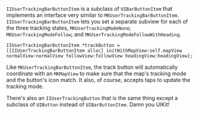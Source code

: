 `IIUserTrackingBarButtonItem` is a subclass of `UIBarButtonItem` that implements an interface very similar to `MKUserTrackingBarButtonItem`. `IIUserTrackingBarButtonItem` lets you set a separate subview for each of the three tracking states, `MKUserTrackingModeNone`; `MKUserTrackingModeFollow`; and `MKUserTrackingModeFollowWithHeading`.

    IIUserTrackingBarButtonItem *trackButton = [[IIUserTrackingBarButtonItem alloc] initWithMapView:self.mapView normalView:normalView followView:followView headingView:headingView];

Like `MKUserTrackingBarButtonItem`, the track button will automatically coordinate with an `MKMapView` to make sure that the map's tracking mode and the button's icon match. It also, of course, accepts taps to update the tracking mode.

There's also an `IIUserTrackingButton` that is the same thing except a subclass of `UIButton` instead of `UIBarButtonItem`. Damn you UIKit!

